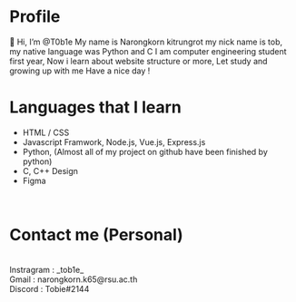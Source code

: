 # Profile
👋 Hi, I’m @T0b1e
My name is Narongkorn kitrungrot my nick name is tob, my native language was Python and C
I am computer engineering student first year, Now i learn about website structure or more, 
Let study and growing up with me Have a nice day !
# Languages that I learn 
- HTML / CSS
- Javascript
Framwork, Node.js, Vue.js, Express.js 
- Python, (Almost all of my project on github have been finished by python)
- C, C++ 
Design 
- Figma
<br>

# Contact me (Personal)
<br>
Instragram : _tob1e_<br>
Gmail : narongkorn.k65@rsu.ac.th<br>
Discord : Tobie#2144<br>
<!---
T0b1e/T0b1e is a ✨ special ✨ repository because its `README.md` (this file) appears on your GitHub profile.
You can click the Preview link to take a look at your changes.
--->
